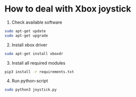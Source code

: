 # How to deal with Xbox joystick 


1. Check available software

```bash
sudo apt-get update
sudo apt-get upgrade
```

2. Install xbox driver 

```bash
sudo apt-get install xboxdr
```

3. Install all required modules

```bash
pip3 install -r requirements.txt
```

4. Run python-script 

```bash
sudo python3 joystick.py 
```
